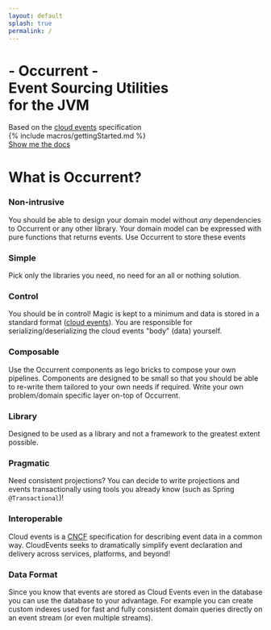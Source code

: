 ```yaml
---
layout: default
splash: true
permalink: /
---
```


<style>{% include landing.css %}</style>

<div class="landing bluepart">
    <h1>- Occurrent -<br>Event Sourcing Utilities <br>for the JVM</h1>
    <div class="center">
            <div class="whitetext">Based on the <a href="https://cloudevents.io/">cloud events</a> specification</div>
    </div>
    {% include macros/gettingStarted.md %}
    <div class="center">
        <a class="landing-btn" href="/documentation">Show me the docs</a>
    </div>
</div>

<div class="landing whitepart">
    <h1>What is Occurrent?</h1>
    <div class="boxes">
        <div class="box">
            <h3>Non-intrusive</h3>
            <p>
                You should be able to design your domain model without <i>any</i> dependencies to Occurrent or any other library. 
                Your domain model can be expressed with pure functions that returns events. Use Occurrent to store these events
            </p>
        </div>
        <div class="box">
            <h3>Simple</h3>
            <p>
                Pick only the libraries you need, no need for an all or nothing solution.
            </p>
        </div>
        <div class="box">
            <h3>Control</h3>
            <p>
                You should be in control! Magic is kept to a minimum and data is stored in a standard format (<a href="https://cloudevents.io/">cloud events</a>). 
                You are responsible for serializing/deserializing the cloud events "body" (data) yourself.
            </p>
        </div>
        <div class="box">
            <h3>Composable</h3>
            <p>
                Use the Occurrent components as lego bricks to compose your own pipelines. Components are designed to be small so that you should be able to re-write them tailored to your own needs if required. 
                Write your own problem/domain specific layer on-top of Occurrent.
            </p>
        </div>
        <div class="box">
            <h3>Library</h3>
            <p>
                Designed to be used as a library and not a framework to the greatest extent possible.
            </p>
        </div>
        <div class="box">
            <h3>Pragmatic</h3>
            <p>
                Need consistent projections? You can decide to write projections and events transactionally using tools you already know (such as Spring <code>@Transactional</code>)!
            </p>
        </div>
        <div class="box">
            <h3>Interoperable</h3>
            <p>
                Cloud events is a <a href="https://www.cncf.io/">CNCF</a> specification for describing event data in a common way. CloudEvents seeks to dramatically simplify event declaration and delivery across services, platforms, and beyond!
            </p>
        </div>
        <div class="box">
            <h3>Data Format</h3>
            <p>
                Since you know that events are stored as Cloud Events even in the database you can use the database to your advantage. For example you can create custom indexes used for fast and fully consistent domain queries directly on an event stream (or even multiple streams).
            </p>
        </div>
    </div>
</div>